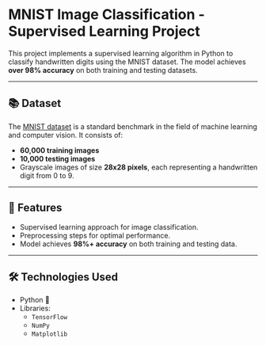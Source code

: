 # MNIST Image Classification - Supervised Learning Project

This project implements a supervised learning algorithm in Python to classify handwritten digits using the MNIST dataset. The model achieves **over 98% accuracy** on both training and testing datasets.

---

## 📚 Dataset

The [MNIST dataset](http://yann.lecun.com/exdb/mnist/) is a standard benchmark in the field of machine learning and computer vision. It consists of:

- **60,000 training images**
- **10,000 testing images**
- Grayscale images of size **28x28 pixels**, each representing a handwritten digit from 0 to 9.

---

## 🚀 Features

- Supervised learning approach for image classification.
- Preprocessing steps for optimal performance.
- Model achieves **98%+ accuracy** on both training and testing data.

---

## 🛠️ Technologies Used

- Python 🐍
- Libraries:
  - `TensorFlow`
  - `NumPy`
  - `Matplotlib`

